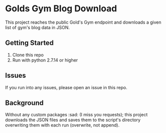 # Golds Gym Blog Download

This project reaches the public Gold's Gym endpoint and downloads a given list of gym's blog data in JSON.

## Getting Started

1. Clone this repo
1. Run with python 2.7.14 or higher

## Issues

If you run into any issues, please open an issue in this repo.

## Background

Without any custom packages :sad: (I miss you requests); this project downloads the JSON files and saves them to the script's directory overwriting them with each run (overwrite, not append).
